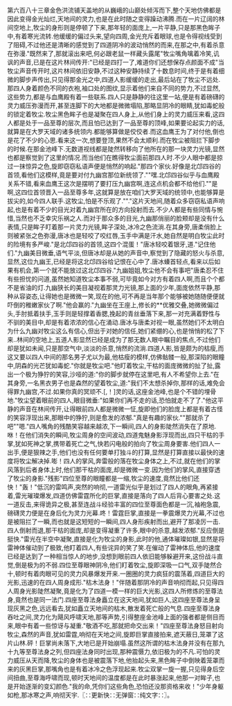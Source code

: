 第六百八十三章金色洪流铺天盖地的从巍峨的山巅处倾泻而下,整个天地仿佛都是因此变得金光灿烂,天地间的灵力,也是在此时随之变得躁动沸腾.而在一片辽阔的林间空地上,牧尘的身形则是停顿了下来,那年轻的面庞上,一片平静,只是那黑色眸子中,有着寒光流转.他缓缓的偏过头来,望向四周,金光充斥着眼球,也是令得视线受到了阻碍,不过他还是清晰的感觉到了四道阴冷的波动悄然的而来,在那之中,有着杀意在弥漫."既然来了,那就滚出来吧,何必跟老鼠一样藏头露尾"牧尘嘴角噙着冷笑,讥讽的声音,已是在这片林间传开:"已经是四打一了,难道你们还想保存点颜面不成"当牧尘声音传开时,这片林间依旧安静,不过这种安静持续了十数息时间,终于是有着细微的脚步声传出,只见得那金光之中,四道人影缓缓的走出,最后站在了牧尘不远处.那四人身着颜色不同的衣袍,袖口处的图纹,显示着他们来自不同的势力,不过显然,这些势力,都是与血鹰殿有着一些联系.四人只是静静的往这里一站,便是有着磅礴的灵力威压弥漫而开,甚至连脚下的大地都是微微塌陷,那略显阴冷的眼睛,犹如毒蛇般的锁定着牧尘.牧尘黑色眸子也是凝聚在四人身上,从他们身上的灵力威压来看,这四人都是处于一品至尊的层次,而且怕已达到了一品至尊的顶峰,如果要论起实力的话,就算是在大罗天域的诸多统领内.都能够算做是佼佼者.而这血鹰王为了对付他,倒也是花了不少的心思.看来这一次,想要登顶,果然不会太顺利.而在牧尘被阻拦下脚步的时候.在那金池峰下.无数道视线都是陡然转移向了他所在的那一块灵力光镜,显然也都是察觉到了这里的情况.而当他们在瞧得牧尘面前那四人时.不少人眼中都是掠过一抹惊异之色,旋即窃窃私语声便是悄然的响起."那四个家伙.好像是北邙四谷的首领,看他们这模样,竟是要对付九幽宫那位新统领了.""嘿.北邙四谷似乎与血鹰殿关系不错,看来血鹰王这次是摆明了要打压九幽宫啊,连这点机会都不给他们.""是啊,这四位首领晋入一品至尊多年,这就算是放在咱们大罗天域的统领中,也能够算是拔尖的,如今四人联手.这牧尘,怕是不乐观了.""."这片天地间,随着众多窃窃私语声响起,也是有着不少的目光对着九幽宫所在的方向投射而去.不少人都是有些同情与惋惜,当然也不乏幸灾乐祸之人.而对于那众多的目光,九幽那俏丽的脸颊却是没有什么表情,只是眸子盯着那一片灵力光镜,眸子深处,冰冷之色流淌.在其身旁,唐柔俏脸上则被紧张之色弥漫,唐冰也是轻咬了咬红唇,玉手中满是汗水,她自然是明白牧尘此时的险境有多严峻."是北邙四谷的首领,这四个混蛋！"唐冰轻咬着银牙,道."记住他们."九幽美目微垂,语气平淡,但唐冰却是从她的声音中,察觉到了隐藏的怒火与杀意,显然,这位九幽王,已经是将这北邙四谷给记恨在心中了.唐冰螓首轻点,看来以后如果有机会,第一个就不能放过这北邙四谷."九幽姐姐,牧尘他不会有事吧"唐柔忍不住有些担忧的问道,虽然她知道牧尘本事不弱,可毕竟如今对方有着四人啊,而且个个都不是省油的灯.九幽狭长的美目凝视着那灵力光镜,那上面的少年,面庞依然平静,那种从容姿态,让得她也是微微一笑,现在的他,可不再是当年那个能够被她随随便便就吓倒的稚嫩家伙了啊."他会赢的."九幽坐在王座上,修长的**优雅交叠,她微微偏过头,手肘抵着扶手,玉手则是轻撑着香腮,挽起的青丝垂落下来,那一对充满着野性与不驯的美目中,却是有着浓浓的信心在涌动.唐冰与唐柔对视一眼,虽然她们不太明白为什么九幽对牧尘这么有信心,但出于对她的信任,她们紧绷的心,也是悄悄的松了下来..林间的空地上,五道人影显然已经是成为了那无数人眼中瞩目的焦点,不过他们却是犹如未闻,只是那空气中,淡淡的杀意,悄然的流淌.四道人影,皆是颇为的枯瘦,而这又要以四人中间的那名男子尤以为最,他枯瘦的模样,仿佛骷髅一般,那深陷的眼瞳中,阴森的光芒犹如毒蛇."你就是牧尘吧."他盯着牧尘,干枯的面庞微微的扯了扯,露出一个极为狰狞的笑容,沙哑的道:"你的脚步就停在这里吧,有人不希望你上去."在其身旁,一名黑衣男子也是森然的望着牧尘,道:"我们不太想杀掉你,那样的话,难免会得罪九幽宫,不过.如果你真的冥顽不.[,！]灵的话,这座金池峰,也是个不错的埋骨地."牧尘望着眼前的四人,眼目微垂:"如果你们再不走的话,恐怕就走不了了."他这平静的声音在林间传开,让得眼前四人都是微微一怔,旋即他们的脸庞上都是有着古怪的笑容浮现出来,那眼中的狰狞,则是愈发的浓郁."真是有趣的家伙.""那就杀了吧""嗯."四人嘴角的残酷笑容越来越浓,下一瞬间,四人的身影陡然消失在了原地.咻！在他们消失的瞬间,牧尘周身的空间波动,四道鬼魅身影浮现而出,四只干枯的手掌,犹如死神之掌,携带着死亡之气,快若闪电般的拍向了牧尘周身要害.他们四人一出手,便是狠辣之手,他们也没有任何要单打独斗的打算,显然是打算直接以最快的速度将牧尘解决掉.嘭！四人的掌风,奔雷般的落在牧尘身体之上,不过,就在他们的掌风落到后者身体上时,他们那干枯的面庞,却是微微一变.因为他们的掌风,直接穿透了牧尘的身影."残影"四位至尊的眼瞳都是一缩,牧尘的速度,竟然比他们还快！"轰！"低沉的雷鸣声,突然的响彻,一道雷光似乎是划过了四人的眼角,再紧接着,雷光璀璨爆发,四道仿佛雷霆所化的巨掌,直接是落向了四人后背心要害之处.这一道反击,来得诡异之极,甚至连战斗经验丰富的四位至尊面色都是一沉,袖袍急震,磅礴灵力便是在身后化为灵力光幕.咚！雷霆巨掌,直接是一拳震爆灵力光幕,不过也是被阻拦了一瞬,而也就是这短短的一瞬间,四人身形疾射而出,避开了那凌厉一击.四人倒射而退,那干枯的面庞,却是变得凝重了许多,眼中的杀意,越发浓郁."反应倒是挺快."雷光在半空中凝聚,直接是化为牧尘的身影,此时的他,通体璀璨如银,显然是将雷神体催动到了极致,他盯着四人,有些诧异的笑了笑.在催动了雷神体后,他的速度已经是达到了一种相当惊人的地步,没想到眼前四人依旧能够躲避开来,这份战斗直觉,倒是极为的不弱.四位至尊眼神阴冷,他们盯着牧尘,旋即深吸一口气,双手陡然合十,顿时有着肉眼可见的灵力风暴爆发开来.一圈圈的灵力疯狂的震荡着,四道巨大的光影,迅速的在四人周身成形."枯木法身！"伴随着那阴冷的声音响彻而起,只见得四人周身光影陡然凝聚,竟是化为了四道一模一样的巨大光影,这四人所修炼的至尊法身,竟然也是同一法门.四座至尊法身矗立在这天地间,犹如巨人,这四座至尊法身呈现灰黑之色,远远看去,犹如矗立天地间的枯木,散发着死亡般的气息.四座至尊法身吞吐之间,灵力化为飓风呼啸天地,那等声势,引得整座金池峰上面的强者都是侧目而来,眼中有着一些惊讶与凝重."敬酒不吃,那就把命交出来！"四座至尊法身怒目射向牧尘,森然的声音,犹如雷霆,响彻在天地之间,旋即巨掌直接拍来,遮天蔽日,笼罩了这片山林.砰！巨掌尚未落下,大地已是开始崩塌.虽然这所谓的枯木法身并没有在那九十九等至尊法身之列,但四座法身同时出现,那种震慑力,依旧极为的不凡.可怕的灵力威压从天而降,牧尘的身体也是被震落下地,他抬起头来,黑色眸子中倒映着笼罩而来的灰黑巨掌,那嘴角也是有着冰冷之色浮现起来.牧尘双掌一旋一握,只见得身后空间扭曲,至尊海呼啸而现,顿时天地间的温度都是在此时暴涨起来,他那一对眸子,也是开始逐渐的变幻颜色."我的命,凭你们这些角色,恐怕还没那资格来收！"少年身躯如枪,那冰寒之声,响彻天宇.〖∷更新快∷无弹窗∷纯文字∷〗。
